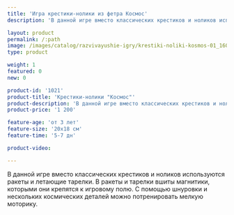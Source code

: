 ```yaml
---
title: 'Игра крестики-нолики из фетра Космос'
description: 'В данной игре вместо классических крестиков и ноликов используются ракеты и летающие тарелки. В ракеты и тарелки вшиты магнитики, которыми они крепятся к игровому полю.'

layout: product
permalink: /:path
image: /images/catalog/razvivayushie-igry/krestiki-noliki-kosmos-01_1600w.jpg
type: product

weight: 1
featured: 0
new: 0

product-id: '1021'
product-title: 'Крестики-нолики "Космос"'
product-description: 'В данной игре вместо классических крестиков и ноликов используются ракеты и летающие тарелки. В ракеты и тарелки вшиты магнитики, которыми они крепятся к игровому полю. С помощью шнуровки и нескольких космических деталей можно потренировать мелкую моторику.'
product-price: '1 200'

feature-age: 'от 3 лет'
feature-size: '20х18 см'
feature-time: '5-7 дн'

product-video: 

---
```

В данной игре вместо классических крестиков и ноликов используются ракеты и летающие тарелки. В ракеты и тарелки вшиты магнитики, которыми они крепятся к игровому полю. С помощью шнуровки и нескольких космических деталей можно потренировать мелкую моторику.